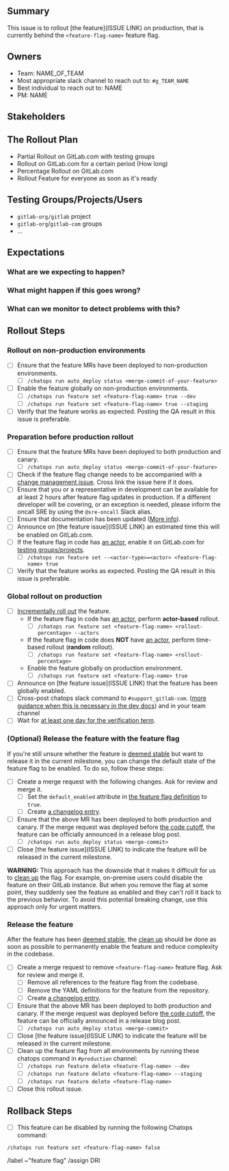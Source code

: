 <!-- Title suggestion: [Feature flag] Enable description of feature -->

## Summary

This issue is to rollout [the feature](ISSUE LINK) on production,
that is currently behind the `<feature-flag-name>` feature flag.

<!-- Short description of what the feature is about and link to relevant other issues. -->

## Owners

- Team: NAME_OF_TEAM
- Most appropriate slack channel to reach out to: `#g_TEAM_NAME`
- Best individual to reach out to: NAME
- PM: NAME

## Stakeholders

<!--
Are there any other stages or teams involved that need to be kept in the loop?

- Name of a PM
- The Support Team
- The Delivery Team
-->

## The Rollout Plan

- Partial Rollout on GitLab.com with testing groups
- Rollout on GitLab.com for a certain period (How long)
- Percentage Rollout on GitLab.com
- Rollout Feature for everyone as soon as it's ready

<!-- Which dashboards from https://dashboards.gitlab.net are most relevant? Sentry errors reports can also be useful to review -->

## Testing Groups/Projects/Users

<!-- If applicable, any groups/projects that are happy to have this feature turned on early. Some organizations may wish to test big changes they are interested in with a small subset of users ahead of time for example. -->

- `gitlab-org/gitlab` project
- `gitlab-org`/`gitlab-com` groups
- ...


## Expectations

### What are we expecting to happen?

<!-- Describe the expected outcome when rolling out this feature -->

### What might happen if this goes wrong?

<!-- Should the feature flag be turned off? Any MRs that need to be rolled back? Communication that needs to happen? What are some things you can think of that could go wrong - data loss or broken pages? -->

### What can we monitor to detect problems with this?

<!-- Which dashboards from https://dashboards.gitlab.net are most relevant? -->

## Rollout Steps

### Rollout on non-production environments

- [ ] Ensure that the feature MRs have been deployed to non-production environments.
    - [ ] `/chatops run auto_deploy status <merge-commit-of-your-feature>`
- [ ] Enable the feature globally on non-production environments.
    - [ ] `/chatops run feature set <feature-flag-name> true --dev`
    - [ ] `/chatops run feature set <feature-flag-name> true --staging`
- [ ] Verify that the feature works as expected. Posting the QA result in this issue is preferable.

### Preparation before production rollout

- [ ] Ensure that the feature MRs have been deployed to both production and canary.
    - [ ] `/chatops run auto_deploy status <merge-commit-of-your-feature>`
- [ ] Check if the feature flag change needs to be accompanied with a
  [change management issue](https://about.gitlab.com/handbook/engineering/infrastructure/change-management/#feature-flags-and-the-change-management-process).
  Cross link the issue here if it does.
- [ ] Ensure that you or a representative in development can be available for at least 2 hours after feature flag updates in production.
  If a different developer will be covering, or an exception is needed, please inform the oncall SRE by using the `@sre-oncall` Slack alias.
- [ ] Ensure that documentation has been updated ([More info](https://docs.gitlab.com/ee/development/documentation/feature_flags.html#features-that-became-enabled-by-default)).
- [ ] Announce on [the feature issue](ISSUE LINK) an estimated time this will be enabled on GitLab.com.
- [ ] If the feature flag in code has [an actor](https://docs.gitlab.com/ee/development/feature_flags/#feature-actors), enable it on GitLab.com for [testing groups/projects](#testing-groupsprojectsusers).
    - [ ] `/chatops run feature set --<actor-type>=<actor> <feature-flag-name> true`
- [ ] Verify that the feature works as expected. Posting the QA result in this issue is preferable.

### Global rollout on production

- [ ] [Incrementally roll out](https://docs.gitlab.com/ee/development/feature_flags/controls.html#process) the feature.
  - If the feature flag in code has [an actor](https://docs.gitlab.com/ee/development/feature_flags/#feature-actors), perform **actor-based** rollout.
    - [ ] `/chatops run feature set <feature-flag-name> <rollout-percentage> --actors`
  - If the feature flag in code does **NOT** have [an actor](https://docs.gitlab.com/ee/development/feature_flags/#feature-actors), perform time-based rollout (**random** rollout).
    - [ ] `/chatops run feature set <feature-flag-name> <rollout-percentage>`
  - Enable the feature globally on production environment.
    - [ ] `/chatops run feature set <feature-flag-name> true`
- [ ] Announce on [the feature issue](ISSUE LINK) that the feature has been globally enabled.
- [ ] Cross-post chatops slack command to `#support_gitlab-com`.
  ([more guidance when this is necessary in the dev docs](https://docs.gitlab.com/ee/development/feature_flags/controls.html#communicate-the-change)) and in your team channel
- [ ] Wait for [at least one day for the verification term](https://about.gitlab.com/handbook/product-development-flow/feature-flag-lifecycle/#including-a-feature-behind-feature-flag-in-the-final-release).

### (Optional) Release the feature with the feature flag

If you're still unsure whether the feature is [deemed stable](https://about.gitlab.com/handbook/product-development-flow/feature-flag-lifecycle/#including-a-feature-behind-feature-flag-in-the-final-release)
but want to release it in the current milestone, you can change the default state of the feature flag to be enabled.
To do so, follow these steps:

- [ ] Create a merge request with the following changes. Ask for review and merge it.
    - [ ] Set the `default_enabled` attribute in [the feature flag definition](https://docs.gitlab.com/ee/development/feature_flags/#feature-flag-definition-and-validation) to `true`.
    - [ ] Create [a changelog entry](https://docs.gitlab.com/ee/development/feature_flags/#changelog).
- [ ] Ensure that the above MR has been deployed to both production and canary.
      If the merge request was deployed before [the code cutoff](https://about.gitlab.com/handbook/engineering/releases/#self-managed-releases-1),
      the feature can be officially announced in a release blog post.
    - [ ] `/chatops run auto_deploy status <merge-commit>`
- [ ] Close [the feature issue](ISSUE LINK) to indicate the feature will be released in the current milestone.

**WARNING:** This approach has the downside that it makes it difficult for us to
[clean up](https://docs.gitlab.com/ee/development/feature_flags/controls.html#cleaning-up) the flag.
For example, on-premise users could disable the feature on their GitLab instance. But when you
remove the flag at some point, they suddenly see the feature as enabled and they can't roll it back
to the previous behavior. To avoid this potential breaking change, use this approach only for urgent
matters.

### Release the feature

After the feature has been [deemed stable](https://about.gitlab.com/handbook/product-development-flow/feature-flag-lifecycle/#including-a-feature-behind-feature-flag-in-the-final-release),
the [clean up](https://docs.gitlab.com/ee/development/feature_flags/controls.html#cleaning-up)
should be done as soon as possible to permanently enable the feature and reduce complexity in the
codebase.

<!-- The checklist here is to help stakeholders keep track of the feature flag status -->
- [ ] Create a merge request to remove `<feature-flag-name>` feature flag. Ask for review and merge it.
    - [ ] Remove all references to the feature flag from the codebase.
    - [ ] Remove the YAML definitions for the feature from the repository.
    - [ ] Create [a changelog entry](https://docs.gitlab.com/ee/development/feature_flags/#changelog).
- [ ] Ensure that the above MR has been deployed to both production and canary.
      If the merge request was deployed before [the code cutoff](https://about.gitlab.com/handbook/engineering/releases/#self-managed-releases-1),
      the feature can be officially announced in a release blog post.
    - [ ] `/chatops run auto_deploy status <merge-commit>`
- [ ] Close [the feature issue](ISSUE LINK) to indicate the feature will be released in the current milestone.
- [ ] Clean up the feature flag from all environments by running these chatops command in `#production` channel:
    - [ ] `/chatops run feature delete <feature-flag-name> --dev`
    - [ ] `/chatops run feature delete <feature-flag-name> --staging`
    - [ ] `/chatops run feature delete <feature-flag-name>`
- [ ] Close this rollout issue.

## Rollback Steps

- [ ] This feature can be disabled by running the following Chatops command:

```
/chatops run feature set <feature-flag-name> false
```

/label ~"feature flag"
/assign DRI
